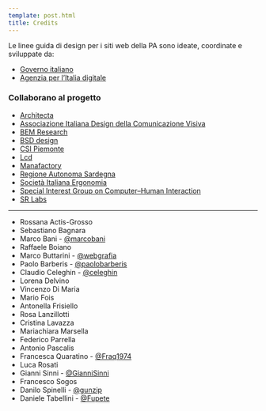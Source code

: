 ```yaml
---
template: post.html
title: Credits
---
```


Le linee guida di design per i siti web della PA
sono ideate, coordinate e sviluppate da:

- [Governo italiano](http://www.governo.it)
- [Agenzia per l’Italia digitale](http://www.agid.gov.it)

### Collaborano al progetto

- [Architecta](http://www.architecta.it)
- [Associazione Italiana Design della Comunicazione Visiva](http://www.aiap.it)
- [BEM Research](http://www.bemresearch.it)
- [BSD design](http://www.bsdesign.eu)
- [CSI Piemonte](http://www.csipiemonte.it)
- [Lcd](http://lcd.it)
- [Manafactory](http://www.manafactory.it)
- [Regione Autonoma Sardegna](http://www.regione.sardegna.it)
- [Società Italiana Ergonomia](http://www.societadiergonomia.it)
- [Special Interest Group on Computer–Human Interaction](http://sigchitaly.eu/it/informazioni-generali/)
- [SR Labs](www.srlabs.it)

---

- Rossana Actis-Grosso
- Sebastiano Bagnara
- Marco Bani - [@marcobani](https://github.com/marcobani)
- Raffaele Boiano
- Marco Buttarini - [@webgrafia](https://github.com/webgrafia)
- Paolo Barberis - [@paolobarberis](https://github.com/paolobarberis)
- Claudio Celeghin - [@celeghin](https://github.com/celeghin)
- Lorena Delvino
- Vincenzo Di Maria
- Mario Fois
- Antonella Frisiello
- Rosa Lanzillotti
- Cristina Lavazza
- Mariachiara Marsella
- Federico Parrella
- Antonio Pascalis
- Francesca Quaratino - [@Fraq1974](https://github.com/Fraq1974)
- Luca Rosati
- Gianni Sinni - [@GianniSinni](https://github.com/GianniSinni)
- Francesco Sogos
- Danilo Spinelli - [@gunzip](https://github.com/gunzip)
- Daniele Tabellini - [@Fupete](https://github.com/Fupete)
